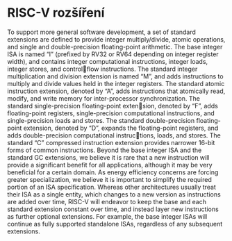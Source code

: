 # RISC-V rozšíření
To support more general software development, a set of standard extensions are defined to provide integer multiply/divide, atomic operations, and single and double-precision floating-point arithmetic. The base integer ISA is named “I” (prefixed by RV32 or RV64 depending on integer register width), and contains integer computational instructions, integer loads, integer stores, and controlflow instructions. The standard integer multiplication and division extension is named “M”, and adds instructions to multiply and divide values held in the integer registers. The standard atomic instruction extension, denoted by “A”, adds instructions that atomically read, modify, and write memory for inter-processor synchronization. The standard single-precision floating-point extension, denoted by “F”, adds floating-point registers, single-precision computational instructions, and single-precision loads and stores. The standard double-precision floating-point extension, denoted by “D”, expands the floating-point registers, and adds double-precision computational instructions, loads, and stores. The standard “C” compressed instruction extension provides narrower 16-bit forms of common instructions. 
Beyond the base integer ISA and the standard GC extensions, we believe it is rare that a new instruction will provide a significant benefit for all applications, although it may be very beneficial for a certain domain. As energy efficiency concerns are forcing greater specialization, we believe it is important to simplify the required portion of an ISA specification. Whereas other architectures usually treat their ISA as a single entity, which changes to a new version as instructions are added over time, RISC-V will endeavor to keep the base and each standard extension constant over time, and instead layer new instructions as further optional extensions. For example, the base integer ISAs will continue as fully supported standalone ISAs, regardless of any subsequent extensions.